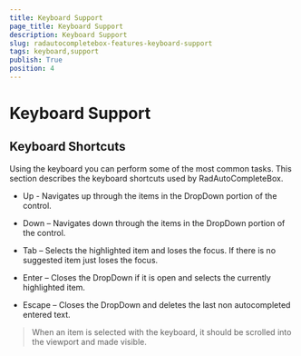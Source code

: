 ```yaml
---
title: Keyboard Support
page_title: Keyboard Support
description: Keyboard Support
slug: radautocompletebox-features-keyboard-support
tags: keyboard,support
publish: True
position: 4
---
```


# Keyboard Support



## Keyboard Shortcuts

Using the keyboard you can perform some of the most common tasks. This section describes the keyboard shortcuts used by RadAutoCompleteBox.

* Up - Navigates up through the items in the DropDown portion of the control.

* Down – Navigates down through the items in the DropDown portion of the control.

* Tab – Selects the highlighted item and loses the focus. If there is no suggested item just loses the focus.

* Enter – Closes the DropDown if it is open and selects the currently highlighted item.

* Escape – Closes the DropDown and deletes the last non autocompleted entered text.

>When an item is selected with the keyboard, it should be scrolled into the viewport and made visible.
